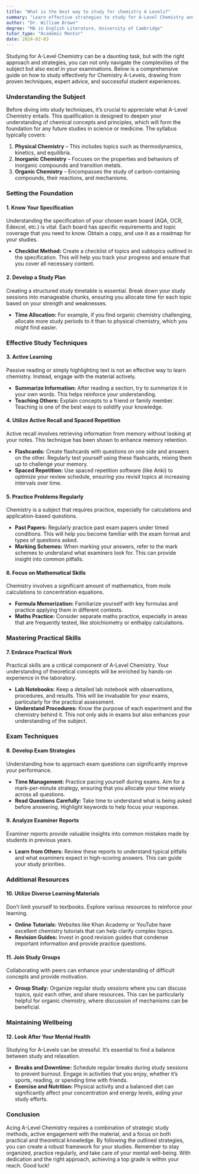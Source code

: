 ```yaml
---
title: "What is the best way to study for chemistry A Levels?"
summary: "Learn effective strategies to study for A-Level Chemistry and excel in your exams with expert advice and proven techniques."
author: "Dr. William Brown"
degree: "MA in English Literature, University of Cambridge"
tutor_type: "Academic Mentor"
date: 2024-02-03
---
```


Studying for A-Level Chemistry can be a daunting task, but with the right approach and strategies, you can not only navigate the complexities of the subject but also excel in your examinations. Below is a comprehensive guide on how to study effectively for Chemistry A-Levels, drawing from proven techniques, expert advice, and successful student experiences.

### Understanding the Subject

Before diving into study techniques, it’s crucial to appreciate what A-Level Chemistry entails. This qualification is designed to deepen your understanding of chemical concepts and principles, which will form the foundation for any future studies in science or medicine. The syllabus typically covers:

1. **Physical Chemistry** – This includes topics such as thermodynamics, kinetics, and equilibria.
2. **Inorganic Chemistry** – Focuses on the properties and behaviors of inorganic compounds and transition metals.
3. **Organic Chemistry** – Encompasses the study of carbon-containing compounds, their reactions, and mechanisms.

### Setting the Foundation

#### 1. Know Your Specification

Understanding the specification of your chosen exam board (AQA, OCR, Edexcel, etc.) is vital. Each board has specific requirements and topic coverage that you need to know. Obtain a copy, and use it as a roadmap for your studies. 

- **Checklist Method:** Create a checklist of topics and subtopics outlined in the specification. This will help you track your progress and ensure that you cover all necessary content.

#### 2. Develop a Study Plan

Creating a structured study timetable is essential. Break down your study sessions into manageable chunks, ensuring you allocate time for each topic based on your strength and weaknesses. 

- **Time Allocation:** For example, if you find organic chemistry challenging, allocate more study periods to it than to physical chemistry, which you might find easier.

### Effective Study Techniques

#### 3. Active Learning

Passive reading or simply highlighting text is not an effective way to learn chemistry. Instead, engage with the material actively.

- **Summarize Information:** After reading a section, try to summarize it in your own words. This helps reinforce your understanding.
- **Teaching Others:** Explain concepts to a friend or family member. Teaching is one of the best ways to solidify your knowledge.

#### 4. Utilize Active Recall and Spaced Repetition

Active recall involves retrieving information from memory without looking at your notes. This technique has been shown to enhance memory retention.

- **Flashcards:** Create flashcards with questions on one side and answers on the other. Regularly test yourself using these flashcards, mixing them up to challenge your memory.
- **Spaced Repetition:** Use spaced repetition software (like Anki) to optimize your review schedule, ensuring you revisit topics at increasing intervals over time.

#### 5. Practice Problems Regularly

Chemistry is a subject that requires practice, especially for calculations and application-based questions. 

- **Past Papers:** Regularly practice past exam papers under timed conditions. This will help you become familiar with the exam format and types of questions asked.
- **Marking Schemes:** When marking your answers, refer to the mark schemes to understand what examiners look for. This can provide insight into common pitfalls.

#### 6. Focus on Mathematical Skills

Chemistry involves a significant amount of mathematics, from mole calculations to concentration equations.

- **Formula Memorization:** Familiarize yourself with key formulas and practice applying them in different contexts. 
- **Maths Practice:** Consider separate maths practice, especially in areas that are frequently tested, like stoichiometry or enthalpy calculations.

### Mastering Practical Skills

#### 7. Embrace Practical Work

Practical skills are a critical component of A-Level Chemistry. Your understanding of theoretical concepts will be enriched by hands-on experience in the laboratory.

- **Lab Notebooks:** Keep a detailed lab notebook with observations, procedures, and results. This will be invaluable for your exams, particularly for the practical assessment.
- **Understand Procedures:** Know the purpose of each experiment and the chemistry behind it. This not only aids in exams but also enhances your understanding of the subject.

### Exam Techniques

#### 8. Develop Exam Strategies

Understanding how to approach exam questions can significantly improve your performance.

- **Time Management:** Practice pacing yourself during exams. Aim for a mark-per-minute strategy, ensuring that you allocate your time wisely across all questions.
- **Read Questions Carefully:** Take time to understand what is being asked before answering. Highlight keywords to help focus your response.

#### 9. Analyze Examiner Reports

Examiner reports provide valuable insights into common mistakes made by students in previous years. 

- **Learn from Others:** Review these reports to understand typical pitfalls and what examiners expect in high-scoring answers. This can guide your study priorities.

### Additional Resources

#### 10. Utilize Diverse Learning Materials

Don’t limit yourself to textbooks. Explore various resources to reinforce your learning.

- **Online Tutorials:** Websites like Khan Academy or YouTube have excellent chemistry tutorials that can help clarify complex topics.
- **Revision Guides:** Invest in good revision guides that condense important information and provide practice questions.

#### 11. Join Study Groups

Collaborating with peers can enhance your understanding of difficult concepts and provide motivation.

- **Group Study:** Organize regular study sessions where you can discuss topics, quiz each other, and share resources. This can be particularly helpful for organic chemistry, where discussion of mechanisms can be beneficial.

### Maintaining Wellbeing

#### 12. Look After Your Mental Health

Studying for A-Levels can be stressful. It’s essential to find a balance between study and relaxation.

- **Breaks and Downtime:** Schedule regular breaks during study sessions to prevent burnout. Engage in activities that you enjoy, whether it’s sports, reading, or spending time with friends.
- **Exercise and Nutrition:** Physical activity and a balanced diet can significantly affect your concentration and energy levels, aiding your study efforts.

### Conclusion

Acing A-Level Chemistry requires a combination of strategic study methods, active engagement with the material, and a focus on both practical and theoretical knowledge. By following the outlined strategies, you can create a robust framework for your studies. Remember to stay organized, practice regularly, and take care of your mental well-being. With dedication and the right approach, achieving a top grade is within your reach. Good luck!
    